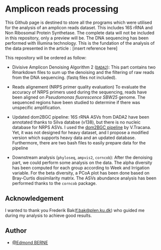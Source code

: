 
# Amplicon reads processing
This Github page is destined to store all the programs which were utilised for the analysis of an amplicon reads dataset. This includes 16S rRNA and Non Ribosomal Protein Synthetase. The complete data will not be included in this repository, only a preview will be. The DNA sequencing has been performed with Illumina technology. This is the fundation of the analysis of the data presented in the article : [insert reference here]

This repository will be ordered as follow:

- Divisive Amplicon Denoising Algorithm 2 ([`DADA2`](https://benjjneb.github.io/dada2/tutorial.html)): 
This part contains two Rmarkdown files to sum up the denoising and the filtering of raw reads from the DNA sequencing. (fastq files not included).

- Reads alignement (NRPS primer quality evaluation)
To evaluate the accuracy of NRPS primers used during the sequencing, reads have been aligned on *Pseudomonas fluorescence SBW25* genome. The sequenced regions have been studied to determine if there was unspecific amplification.

- Updated dom2BGC pipeline:
16S rRNA ASVs from DADA2 have been annotated thanks to Silva databse (v138), but there is no nucleic database for NRPS ASVs. I used the [dom2BGC pipeline](https://git.wur.nl/traca001/dom2bgc) by V.Tracana. Yet, it was not designed for heavy dataset, and I propose a modified version which supports heavy data and an updated database. Furthermore, there are two bash files to easily prepare data for the pipeline

- Downstream analysis (`phyloseq`, `ampvis2`, `corncob`):
After the denoising part, we could perform some analysis on the data. The alpha diversity has been computed for each group according to Week and Irrigation variable. For the beta diversity, a PCoA plot has been done based on Bray-Curtis dissimilarity matrix. The ASVs abundance analysis has been performed thanks to the `corncob` package.


## Acknowledgement

I wanted to thank you Frederik Bak(f.bak@plen.ku.dk) who guided me during my analysis to achieve good results.

## Author

- [@Edmond BERNE](https://github.com/Edmondbrn/)


